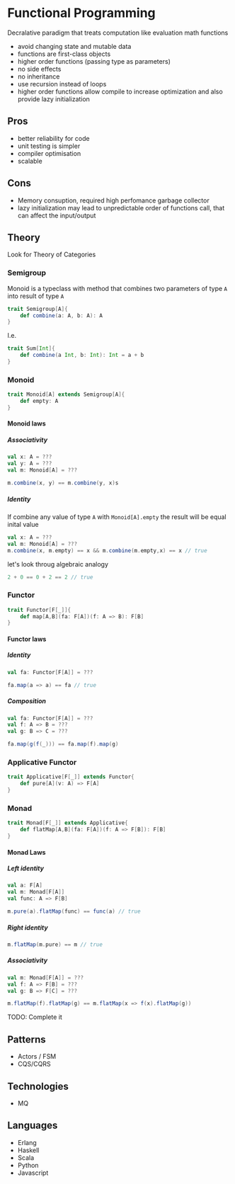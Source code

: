 # Functional Programming

Decralative paradigm that treats computation like evaluation math functions

* avoid changing state and mutable data
* functions are first-class objects
* higher order functions (passing type as parameters)
* no side effects
* no inheritance
* use recursion instead of loops
* higher order functions allow compile to increase optimization and also provide lazy initialization

## Pros

* better reliability for code
* unit testing is simpler
* compiler optimisation
* scalable

## Cons

* Memory consuption, required high perfomance garbage collector
* lazy initialization may lead to unpredictable order of functions call, that can affect the input/output

## Theory

Look for Theory of Categories

### Semigroup

Monoid is a typeclass with method that combines two parameters of type `A` into result of type `A`

```scala
trait Semigroup[A]{
    def combine(a: A, b: A): A
}
```

I.e.

```scala
trait Sum[Int]{
    def combine(a Int, b: Int): Int = a + b
}
```

### Monoid 

```scala
trait Monoid[A] extends Semigroup[A]{
    def empty: A
}
```

#### Monoid laws

##### Associativity

```scala
val x: A = ???
val y: A = ???
val m: Monoid[A] = ???

m.combine(x, y) == m.combine(y, x)s
```

##### Identity

If combine any value of type `A` with `Monoid[A].empty` the result will be equal inital value 

```scala
val x: A = ???
val m: Monoid[A] = ???
m.combine(x, m.empty) == x && m.combine(m.empty,x) == x // true
```

let's look throug algebraic analogy

```scala
2 + 0 == 0 + 2 == 2 // true
```

### Functor

```scala
trait Functor[F[_]]{
    def map[A,B](fa: F[A])(f: A => B): F[B]
}
```

#### Functor laws

##### Identity

```scala
val fa: Functor[F[A]] = ???

fa.map(a => a) == fa // true
```

##### Composition

```scala
val fa: Functor[F[A]] = ???
val f: A => B = ???
val g: B => C = ???

fa.map(g(f(_))) == fa.map(f).map(g)
```

### Applicative Functor

```scala
trait Applicative[F[_]] extends Functor{
    def pure[A](v: A) => F[A]
}
```

### Monad

```scala
trait Monad[F[_]] extends Applicative{
    def flatMap[A,B](fa: F[A])(f: A => F[B]): F[B]
}
```

#### Monad Laws

##### Left identity

```scala
val a: F[A]
val m: Monad[F[A]]
val func: A => F[B]

m.pure(a).flatMap(func) == func(a) // true
```

##### Right identity

```scala
m.flatMap(m.pure) == m // true
```

##### Associativity

```scala
val m: Monad[F[A]] = ???
val f: A => F[B] = ???
val g: B => F[C] = ???

m.flatMap(f).flatMap(g) == m.flatMap(x => f(x).flatMap(g))
```

TODO: Complete it

## Patterns

* Actors / FSM
* CQS/CQRS

## Technologies

* MQ

## Languages

* Erlang
* Haskell
* Scala
* Python
* Javascript

